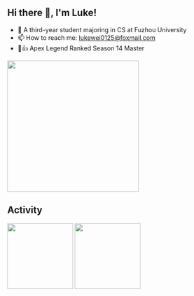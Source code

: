 ## Hi there 👋, I'm Luke!

- 🤪 A third-year student majoring in CS at Fuzhou University
- 📫 How to reach me: lukewei0125@foxmail.com
- 🤖👍 Apex Legend Ranked Season 14 Master



<img height="300px" src="https://github.com/BlackBear2003/BlackBear2003/assets/94302726/8f5493e8-0f66-443d-91d8-21364eff4cd1" />

## Activity
<div>
	<img height="150px" src="https://github-readme-stats.vercel.app/api?username=BlackBear2003&show_icons=true&bg_color=00000000&hide_title=true&show_icons=true&line_height=21" />
	<img height="150px" src="https://github-readme-stats.vercel.app/api/top-langs/?username=BlackBear2003&layout=compact&hide_title=true&show_icons=trueline_height=21" />
	

</div>

<!--
**BlackBear2003/BlackBear2003** is a ✨ _special_ ✨ repository because its `README.md` (this file) appears on your GitHub profile.

Here are some ideas to get you started:

- 🔭 I’m currently working on ...
- 🌱 I’m currently learning ...
- 👯 I’m looking to collaborate on ...
- 🤔 I’m looking for help with ...
- 💬 Ask me about ...
- 📫 How to reach me: ...
- 😄 Pronouns: ...
- ⚡ Fun fact: ...
-->
